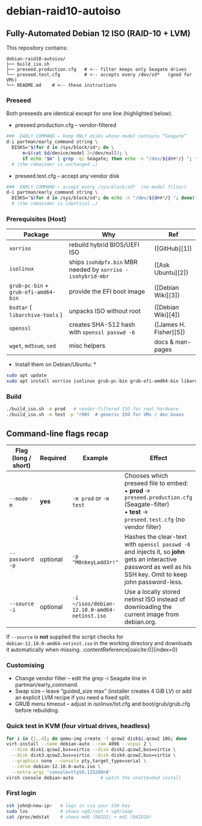 # debian-raid10-autoiso
## Fully-Automated Debian 12 ISO (RAID-10 + LVM)

This repository contains:
```
debian-raid10-autoiso/
├── build_iso.sh
├── preseed.production.cfg   # <-- filter keeps only Seagate drives
└── preseed.test.cfg         # <-- accepts every /dev/sd*   (good for VMs)  
└── README.md    # <-- these instructions  
```
### Preseed
Both preseeds are identical except for one line (highlighted below).
- preseed.production.cfg – vendor-filtered
```bash
###  EARLY_COMMAND — keep ONLY disks whose model contains “Seagate”
d-i partman/early_command string \
  DISKS="$(for d in /sys/block/sd*; do \
      m=$(cat $d/device/model 2>/dev/null); \
      if echo "$m" | grep -qi Seagate; then echo -n "/dev/${d##*/} "; fi; done)"; \
  # (the remainder is unchanged …)
```
- preseed.test.cfg – accept any vendor disk
```bash
###  EARLY_COMMAND — accept every /sys/block/sd*  (no model filter)
d-i partman/early_command string \
  DISKS="$(for d in /sys/block/sd*; do echo -n "/dev/${d##*/} "; done)"; \
  # (the remainder is identical …)
```

### Prerequisites (Host)

| Package                              | Why                                                         | Ref                    |
| ------------------------------------ | ----------------------------------------------------------- | ---------------------- |
| `xorriso`                            | rebuild hybrid BIOS/UEFI ISO                                | ([GitHub][1])          |
| `isolinux`                           | ships `isohdpfx.bin` MBR needed by `xorriso -isohybrid-mbr` | ([Ask Ubuntu][2])      |
| `grub-pc-bin` + `grub-efi-amd64-bin` | provide the EFI boot image                                  | ([Debian Wiki][3])     |
| `bsdtar` ( `libarchive-tools` )      | unpacks ISO without root                                    | ([Debian Wiki][4])     |
| `openssl`                            | creates SHA-512 hash with `openssl passwd -6`               | ([James H. Fisher][5]) |
| `wget`, `md5sum`, `sed`              | misc helpers                                                | docs & man-pages       |



* Install them on Debian/Ubuntu: *

```bash
sudo apt update
sudo apt install xorriso isolinux grub-pc-bin grub-efi-amd64-bin libarchive-tools openssl wget
```
### Build

```bash
./build_iso.sh -m prod   # vendor-filtered ISO for real hardware
./build_iso.sh -m test -p "r00t  # generic ISO for VMs / dev boxes
```
## Command-line flags recap

| Flag (long / short) | Required | Example | Effect |
|---------------------|----------|---------|--------|
| `--mode`  `-m`      | **yes**  | `-m prod` or `-m test` | Chooses which preseed file to embed:<br>• **prod** → `preseed.production.cfg` (Seagate-filter)<br>• **test** → `preseed.test.cfg` (no vendor filter) |
| `--password`  `-p`  | optional | `-p "M0nkeyLadd3r!"` | Hashes the clear-text with `openssl passwd -6` and injects it, so **john** gets an interactive password as well as his SSH key. Omit to keep john password-less. |
| `--source`  `-i`    | optional | `-i ~/isos/debian-12.10.0-amd64-netinst.iso` | Use a locally stored netinst ISO instead of downloading the current image from debian.org. |

If `--source` is **not** supplied the script checks for  
`debian-12.10.0-amd64-netinst.iso` in the working directory and downloads it automatically when missing. :contentReference[oaicite:0]{index=0}



### Customising

- Change vendor filter – edit the grep -i Seagate line in partman/early_command.
- Swap size – leave “guided_size max” (installer creates 4 GiB LV) or add an explicit LVM recipe if you need a fixed split.
- GRUB menu timeout – adjust in isolinux/txt.cfg and boot/grub/grub.cfg before rebuilding.

### Quick test in KVM (four virtual drives, headless)

```bash
for i in {1..4}; do qemu-img create -f qcow2 disk$i.qcow2 10G; done
virt-install --name debian-auto --ram 4096 --vcpus 2 \
  --disk disk1.qcow2,bus=virtio --disk disk2.qcow2,bus=virtio \
  --disk disk3.qcow2,bus=virtio --disk disk4.qcow2,bus=virtio \
  --graphics none --console pty,target_type=serial \
  --cdrom debian-12.10.0-auto.iso \
  --extra-args 'console=ttyS0,115200n8'
virsh console debian-auto          # watch the unattended install
```
### First login
```bash
ssh john@<new-ip>   # logs in via your SSH key
sudo lvs            # shows vg0/root + vg0/swap
cat /proc/mdstat    # shows md0 (RAID1) + md1 (RAID10)
```
